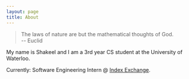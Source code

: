 ```yaml
---
layout: page
title: About
---
```


>The laws of nature are but the mathematical thoughts of God.<br>
>-- Euclid

My name is Shakeel and I am a 3rd year CS student at the University of Waterloo.

Currently: Software Engineering Intern @ [Index Exchange](http://www.indexexchange.com/).

